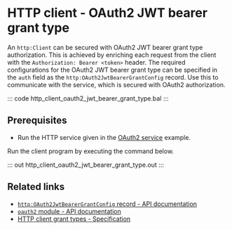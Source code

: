 # HTTP client - OAuth2 JWT bearer grant type

An `http:Client` can be secured with OAuth2 JWT bearer grant type authorization. This is achieved by enriching each request from the client with the `Authorization: Bearer <token>` header. The required configurations for the OAuth2 JWT bearer grant type can be specified in the `auth` field as the `http:OAuth2JwtBearerGrantConfig` record. Use this to communicate with the service, which is secured with OAuth2 authorization.

::: code http_client_oauth2_jwt_bearer_grant_type.bal :::

## Prerequisites
- Run the HTTP service given in the [OAuth2 service](/learn/by-example/http-service-oauth2/) example.

Run the client program by executing the command below.

::: out http_client_oauth2_jwt_bearer_grant_type.out :::

## Related links
- [`http:OAuth2JwtBearerGrantConfig` record - API documentation](https://lib.ballerina.io/ballerina/http/latest/records/OAuth2JwtBearerGrantConfig)
- [`oauth2` module - API documentation](https://lib.ballerina.io/ballerina/oauth2/latest/)
- [HTTP client grant types - Specification](/spec/http/#9129-client---grant-types-oauth2)

